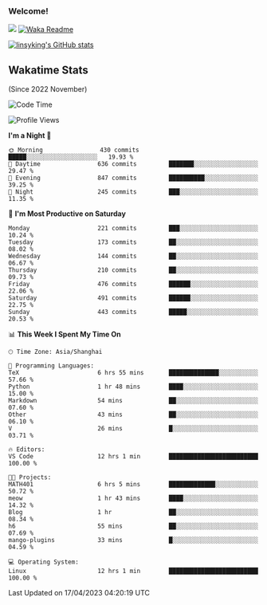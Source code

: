 ### Welcome!

![](https://visitor-badge.glitch.me/badge?page_id=linsyking.linsyking)
[![Waka Readme](https://github.com/linsyking/linsyking/actions/workflows/waka-readme.yml/badge.svg)](https://github.com/linsyking/linsyking/actions/workflows/waka-readme.yml)

[![linsyking's GitHub stats](https://github-readme-stats.vercel.app/api?username=linsyking&show_icons=true&theme=onedark)](https://github.com/anuraghazra/github-readme-stats)

## Wakatime Stats

(Since 2022 November)

<!--START_SECTION:waka-->
![Code Time](http://img.shields.io/badge/Code%20Time-304%20hrs%2039%20mins-blue)

![Profile Views](http://img.shields.io/badge/Profile%20Views-4-blue)

**I'm a Night 🦉** 

```text
🌞 Morning                430 commits         █████░░░░░░░░░░░░░░░░░░░░   19.93 % 
🌆 Daytime                636 commits         ███████░░░░░░░░░░░░░░░░░░   29.47 % 
🌃 Evening                847 commits         ██████████░░░░░░░░░░░░░░░   39.25 % 
🌙 Night                  245 commits         ███░░░░░░░░░░░░░░░░░░░░░░   11.35 % 
```
📅 **I'm Most Productive on Saturday** 

```text
Monday                   221 commits         ███░░░░░░░░░░░░░░░░░░░░░░   10.24 % 
Tuesday                  173 commits         ██░░░░░░░░░░░░░░░░░░░░░░░   08.02 % 
Wednesday                144 commits         ██░░░░░░░░░░░░░░░░░░░░░░░   06.67 % 
Thursday                 210 commits         ██░░░░░░░░░░░░░░░░░░░░░░░   09.73 % 
Friday                   476 commits         ██████░░░░░░░░░░░░░░░░░░░   22.06 % 
Saturday                 491 commits         ██████░░░░░░░░░░░░░░░░░░░   22.75 % 
Sunday                   443 commits         █████░░░░░░░░░░░░░░░░░░░░   20.53 % 
```


📊 **This Week I Spent My Time On** 

```text
🕑︎ Time Zone: Asia/Shanghai

💬 Programming Languages: 
TeX                      6 hrs 55 mins       ██████████████░░░░░░░░░░░   57.66 % 
Python                   1 hr 48 mins        ████░░░░░░░░░░░░░░░░░░░░░   15.00 % 
Markdown                 54 mins             ██░░░░░░░░░░░░░░░░░░░░░░░   07.60 % 
Other                    43 mins             ██░░░░░░░░░░░░░░░░░░░░░░░   06.10 % 
V                        26 mins             █░░░░░░░░░░░░░░░░░░░░░░░░   03.71 % 

🔥 Editors: 
VS Code                  12 hrs 1 min        █████████████████████████   100.00 % 

🐱‍💻 Projects: 
MATH401                  6 hrs 5 mins        █████████████░░░░░░░░░░░░   50.72 % 
meow                     1 hr 43 mins        ████░░░░░░░░░░░░░░░░░░░░░   14.32 % 
Blog                     1 hr                ██░░░░░░░░░░░░░░░░░░░░░░░   08.34 % 
h6                       55 mins             ██░░░░░░░░░░░░░░░░░░░░░░░   07.69 % 
mango-plugins            33 mins             █░░░░░░░░░░░░░░░░░░░░░░░░   04.59 % 

💻 Operating System: 
Linux                    12 hrs 1 min        █████████████████████████   100.00 % 
```


 Last Updated on 17/04/2023 04:20:19 UTC
<!--END_SECTION:waka-->
